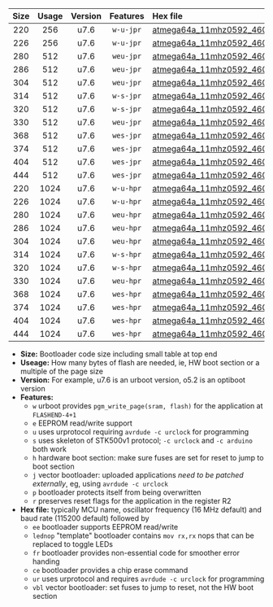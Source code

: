 |Size|Usage|Version|Features|Hex file|
|:-:|:-:|:-:|:-:|:--|
|220|256|u7.6|`w-u-jpr`|[atmega64a_11mhz0592_460800bps_ur_vbl.hex](https://raw.githubusercontent.com/stefanrueger/urboot/main/bootloaders/atmega64a/fcpu_11mhz0592/460800_bps/atmega64a_11mhz0592_460800bps_ur_vbl.hex)|
|226|256|u7.6|`w-u-jpr`|[atmega64a_11mhz0592_460800bps_lednop_ur_vbl.hex](https://raw.githubusercontent.com/stefanrueger/urboot/main/bootloaders/atmega64a/fcpu_11mhz0592/460800_bps/atmega64a_11mhz0592_460800bps_lednop_ur_vbl.hex)|
|280|512|u7.6|`weu-jpr`|[atmega64a_11mhz0592_460800bps_ee_ur_vbl.hex](https://raw.githubusercontent.com/stefanrueger/urboot/main/bootloaders/atmega64a/fcpu_11mhz0592/460800_bps/atmega64a_11mhz0592_460800bps_ee_ur_vbl.hex)|
|286|512|u7.6|`weu-jpr`|[atmega64a_11mhz0592_460800bps_ee_lednop_ur_vbl.hex](https://raw.githubusercontent.com/stefanrueger/urboot/main/bootloaders/atmega64a/fcpu_11mhz0592/460800_bps/atmega64a_11mhz0592_460800bps_ee_lednop_ur_vbl.hex)|
|304|512|u7.6|`weu-jpr`|[atmega64a_11mhz0592_460800bps_ee_lednop_fr_ur_vbl.hex](https://raw.githubusercontent.com/stefanrueger/urboot/main/bootloaders/atmega64a/fcpu_11mhz0592/460800_bps/atmega64a_11mhz0592_460800bps_ee_lednop_fr_ur_vbl.hex)|
|314|512|u7.6|`w-s-jpr`|[atmega64a_11mhz0592_460800bps_vbl.hex](https://raw.githubusercontent.com/stefanrueger/urboot/main/bootloaders/atmega64a/fcpu_11mhz0592/460800_bps/atmega64a_11mhz0592_460800bps_vbl.hex)|
|320|512|u7.6|`w-s-jpr`|[atmega64a_11mhz0592_460800bps_lednop_vbl.hex](https://raw.githubusercontent.com/stefanrueger/urboot/main/bootloaders/atmega64a/fcpu_11mhz0592/460800_bps/atmega64a_11mhz0592_460800bps_lednop_vbl.hex)|
|330|512|u7.6|`weu-jpr`|[atmega64a_11mhz0592_460800bps_ee_lednop_fr_ce_ur_vbl.hex](https://raw.githubusercontent.com/stefanrueger/urboot/main/bootloaders/atmega64a/fcpu_11mhz0592/460800_bps/atmega64a_11mhz0592_460800bps_ee_lednop_fr_ce_ur_vbl.hex)|
|368|512|u7.6|`wes-jpr`|[atmega64a_11mhz0592_460800bps_ee_vbl.hex](https://raw.githubusercontent.com/stefanrueger/urboot/main/bootloaders/atmega64a/fcpu_11mhz0592/460800_bps/atmega64a_11mhz0592_460800bps_ee_vbl.hex)|
|374|512|u7.6|`wes-jpr`|[atmega64a_11mhz0592_460800bps_ee_lednop_vbl.hex](https://raw.githubusercontent.com/stefanrueger/urboot/main/bootloaders/atmega64a/fcpu_11mhz0592/460800_bps/atmega64a_11mhz0592_460800bps_ee_lednop_vbl.hex)|
|404|512|u7.6|`wes-jpr`|[atmega64a_11mhz0592_460800bps_ee_lednop_fr_vbl.hex](https://raw.githubusercontent.com/stefanrueger/urboot/main/bootloaders/atmega64a/fcpu_11mhz0592/460800_bps/atmega64a_11mhz0592_460800bps_ee_lednop_fr_vbl.hex)|
|444|512|u7.6|`wes-jpr`|[atmega64a_11mhz0592_460800bps_ee_lednop_fr_ce_vbl.hex](https://raw.githubusercontent.com/stefanrueger/urboot/main/bootloaders/atmega64a/fcpu_11mhz0592/460800_bps/atmega64a_11mhz0592_460800bps_ee_lednop_fr_ce_vbl.hex)|
|220|1024|u7.6|`w-u-hpr`|[atmega64a_11mhz0592_460800bps_ur.hex](https://raw.githubusercontent.com/stefanrueger/urboot/main/bootloaders/atmega64a/fcpu_11mhz0592/460800_bps/atmega64a_11mhz0592_460800bps_ur.hex)|
|226|1024|u7.6|`w-u-hpr`|[atmega64a_11mhz0592_460800bps_lednop_ur.hex](https://raw.githubusercontent.com/stefanrueger/urboot/main/bootloaders/atmega64a/fcpu_11mhz0592/460800_bps/atmega64a_11mhz0592_460800bps_lednop_ur.hex)|
|280|1024|u7.6|`weu-hpr`|[atmega64a_11mhz0592_460800bps_ee_ur.hex](https://raw.githubusercontent.com/stefanrueger/urboot/main/bootloaders/atmega64a/fcpu_11mhz0592/460800_bps/atmega64a_11mhz0592_460800bps_ee_ur.hex)|
|286|1024|u7.6|`weu-hpr`|[atmega64a_11mhz0592_460800bps_ee_lednop_ur.hex](https://raw.githubusercontent.com/stefanrueger/urboot/main/bootloaders/atmega64a/fcpu_11mhz0592/460800_bps/atmega64a_11mhz0592_460800bps_ee_lednop_ur.hex)|
|304|1024|u7.6|`weu-hpr`|[atmega64a_11mhz0592_460800bps_ee_lednop_fr_ur.hex](https://raw.githubusercontent.com/stefanrueger/urboot/main/bootloaders/atmega64a/fcpu_11mhz0592/460800_bps/atmega64a_11mhz0592_460800bps_ee_lednop_fr_ur.hex)|
|314|1024|u7.6|`w-s-hpr`|[atmega64a_11mhz0592_460800bps.hex](https://raw.githubusercontent.com/stefanrueger/urboot/main/bootloaders/atmega64a/fcpu_11mhz0592/460800_bps/atmega64a_11mhz0592_460800bps.hex)|
|320|1024|u7.6|`w-s-hpr`|[atmega64a_11mhz0592_460800bps_lednop.hex](https://raw.githubusercontent.com/stefanrueger/urboot/main/bootloaders/atmega64a/fcpu_11mhz0592/460800_bps/atmega64a_11mhz0592_460800bps_lednop.hex)|
|330|1024|u7.6|`weu-hpr`|[atmega64a_11mhz0592_460800bps_ee_lednop_fr_ce_ur.hex](https://raw.githubusercontent.com/stefanrueger/urboot/main/bootloaders/atmega64a/fcpu_11mhz0592/460800_bps/atmega64a_11mhz0592_460800bps_ee_lednop_fr_ce_ur.hex)|
|368|1024|u7.6|`wes-hpr`|[atmega64a_11mhz0592_460800bps_ee.hex](https://raw.githubusercontent.com/stefanrueger/urboot/main/bootloaders/atmega64a/fcpu_11mhz0592/460800_bps/atmega64a_11mhz0592_460800bps_ee.hex)|
|374|1024|u7.6|`wes-hpr`|[atmega64a_11mhz0592_460800bps_ee_lednop.hex](https://raw.githubusercontent.com/stefanrueger/urboot/main/bootloaders/atmega64a/fcpu_11mhz0592/460800_bps/atmega64a_11mhz0592_460800bps_ee_lednop.hex)|
|404|1024|u7.6|`wes-hpr`|[atmega64a_11mhz0592_460800bps_ee_lednop_fr.hex](https://raw.githubusercontent.com/stefanrueger/urboot/main/bootloaders/atmega64a/fcpu_11mhz0592/460800_bps/atmega64a_11mhz0592_460800bps_ee_lednop_fr.hex)|
|444|1024|u7.6|`wes-hpr`|[atmega64a_11mhz0592_460800bps_ee_lednop_fr_ce.hex](https://raw.githubusercontent.com/stefanrueger/urboot/main/bootloaders/atmega64a/fcpu_11mhz0592/460800_bps/atmega64a_11mhz0592_460800bps_ee_lednop_fr_ce.hex)|

- **Size:** Bootloader code size including small table at top end
- **Useage:** How many bytes of flash are needed, ie, HW boot section or a multiple of the page size
- **Version:** For example, u7.6 is an urboot version, o5.2 is an optiboot version
- **Features:**
  + `w` urboot provides `pgm_write_page(sram, flash)` for the application at `FLASHEND-4+1`
  + `e` EEPROM read/write support
  + `u` uses urprotocol requiring `avrdude -c urclock` for programming
  + `s` uses skeleton of STK500v1 protocol; `-c urclock` and `-c arduino` both work
  + `h` hardware boot section: make sure fuses are set for reset to jump to boot section
  + `j` vector bootloader: uploaded applications *need to be patched externally*, eg, using `avrdude -c urclock`
  + `p` bootloader protects itself from being overwritten
  + `r` preserves reset flags for the application in the register R2
- **Hex file:** typically MCU name, oscillator frequency (16 MHz default) and baud rate (115200 default) followed by
  + `ee` bootloader supports EEPROM read/write
  + `lednop` "template" bootloader contains `mov rx,rx` nops that can be replaced to toggle LEDs
  + `fr` bootloader provides non-essential code for smoother error handing
  + `ce` bootloader provides a chip erase command
  + `ur` uses urprotocol and requires `avrdude -c urclock` for programming
  + `vbl` vector bootloader: set fuses to jump to reset, not the HW boot section
